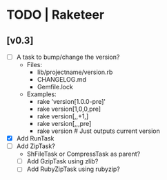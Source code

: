 # TODO | Raketeer

## [v0.3]
- [ ] A task to bump/change the version?
    - Files:
        - lib/projectname/version.rb
        - CHANGELOG.md
        - Gemfile.lock
    - Examples:
        - rake 'version[1.0.0-pre]'
        - rake version[1,0,0,pre]
        - rake version[,,+1,]
        - rake version[,,,pre]
        - rake version # Just outputs current version
- [x] Add RunTask
- [ ] Add ZipTask?
    - ShFileTask or CompressTask as parent?
    - [ ] Add GzipTask using zlib?
    - [ ] Add RubyZipTask using rubyzip?
